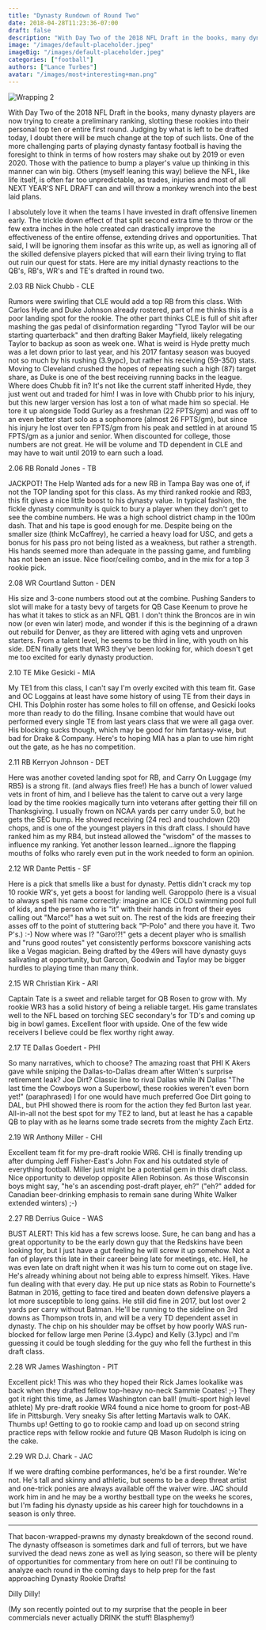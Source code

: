 ```yaml
---
title: "Dynasty Rundown of Round Two"
date: 2018-04-28T11:23:36-07:00
draft: false
description: "With Day Two of the 2018 NFL Draft in the books, many dynasty players are now trying to create a preliminary ranking, slotting these rookies into their personal top ten or entire first round."
image: "/images/default-placeholder.jpeg"
imageBig: "/images/default-placeholder.jpeg"
categories: ["football"]
authors: ["Lance Turbes"]
avatar: "/images/most+interesting+man.png"
---
```


![Wrapping 2](/images/default-placeholder.jpeg)

With Day Two of the 2018 NFL Draft in the books, many dynasty players are now trying to create a preliminary ranking, slotting these rookies into their personal top ten or entire first round. Judging by what is left to be drafted today, I doubt there will be much change at the top of such lists. One of the more challenging parts of playing dynasty fantasy football is having the foresight to think in terms of how rosters may shake out by 2019 or even 2020. Those with the patience to bump a player's value up thinking in this manner can win big. Others (myself leaning this way) believe the NFL, like life itself, is often far too unpredictable, as trades, injuries and most of all NEXT YEAR'S NFL DRAFT can and will throw a monkey wrench into the best laid plans.

I absolutely love it when the teams I have invested in draft offensive linemen early. The trickle down effect of that split second extra time to throw or the few extra inches in the hole created can drastically improve the effectiveness of the entire offense, extending drives and opportunities. That said, I will be ignoring them insofar as this write up, as well as ignoring all of the skilled defensive players picked that will earn their living trying to flat out ruin our quest for stats. Here are my initial dynasty reactions to the QB's, RB's, WR's and TE's drafted in round two.

2.03 RB Nick Chubb - CLE

Rumors were swirling that CLE would add a top RB from this class. With Carlos Hyde and Duke Johnson already rostered, part of me thinks this is a poor landing spot for the rookie. The other part thinks CLE is full of shit after mashing the gas pedal of disinformation regarding "Tyrod Taylor will be our starting quarterback" and then drafting Baker Mayfield, likely relegating Taylor to backup as soon as week one. What is weird is Hyde pretty much was a let down prior to last year, and his 2017 fantasy season was buoyed not so much by his rushing (3.9ypc), but rather his receiving (59-350) stats. Moving to Cleveland crushed the hopes of repeating such a high (87) target share, as Duke is one of the best receiving running backs in the league. Where does Chubb fit in? It's not like the current staff inherited Hyde, they just went out and traded for him! I was in love with Chubb prior to his injury, but this new larger version has lost a ton of what made him so special. He tore it up alongside Todd Gurley as a freshman (22 FPTS/gm) and was off to an even better start solo as a sophomore (almost 26 FPTS/gm), but since his injury he lost over ten FPTS/gm from his peak and settled in at around 15 FPTS/gm as a junior and senior. When discounted for college, those numbers are not great. He will be volume and TD dependent in CLE and may have to wait until 2019 to earn such a load.

2.06 RB Ronald Jones - TB

JACKPOT! The Help Wanted ads for a new RB in Tampa Bay was one of, if not the TOP landing spot for this class. As my third ranked rookie and RB3, this fit gives a nice little boost to his dynasty value. In typical fashion, the fickle dynasty community is quick to bury a player when they don't get to see the combine numbers. He was a high school district champ in the 100m dash. That and his tape is good enough for me. Despite being on the smaller size (think McCaffrey), he carried a heavy load for USC, and gets a bonus for his pass pro not being listed as a weakness, but rather a strength. His hands seemed more than adequate in the passing game, and fumbling has not been an issue. Nice floor/ceiling combo, and in the mix for a top 3 rookie pick.

2.08 WR Courtland Sutton - DEN

His size and 3-cone numbers stood out at the combine. Pushing Sanders to slot will make for a tasty bevy of targets for QB Case Keenum to prove he has what it takes to stick as an NFL QB1. I don't think the Broncos are in win now (or even win later) mode, and wonder if this is the beginning of a drawn out rebuild for Denver, as they are littered with aging vets and unproven starters. From a talent level, he seems to be third in line, with youth on his side. DEN finally gets that WR3 they've been looking for, which doesn't get me too excited for early dynasty production.

2.10 TE Mike Gesicki - MIA

My TE1 from this class, I can't say I'm overly excited with this team fit. Gase and OC Loggains at least have some history of using TE from their days in CHI. This Dolphin roster has some holes to fill on offense, and Gesicki looks more than ready to do the filling. Insane combine that would have out performed every single TE from last years class that we were all gaga over. His blocking sucks though, which may be good for him fantasy-wise, but bad for Drake & Company. Here's to hoping MIA has a plan to use him right out the gate, as he has no competition.

2.11 RB Kerryon Johnson - DET

Here was another coveted landing spot for RB, and Carry On Luggage (my RB5) is a strong fit. (and always flies free!) He has a bunch of lower valued vets in front of him, and I believe has the talent to carve out a very large load by the time rookies magically turn into veterans after getting their fill on Thanksgiving. I usually frown on NCAA yards per carry under 5.0, but he gets the SEC bump. He showed receiving (24 rec) and touchdown (20) chops, and is one of the youngest players in this draft class. I should have ranked him as my RB4, but instead allowed the "wisdom" of the masses to influence my ranking. Yet another lesson learned...ignore the flapping mouths of folks who rarely even put in the work needed to form an opinion.

2.12 WR Dante Pettis - SF

Here is a pick that smells like a bust for dynasty. Pettis didn't crack my top 10 rookie WR's, yet gets a boost for landing well. Garoppolo (here is a visual to always spell his name correctly: imagine an ICE COLD swimming pool full of kids, and the person who is "it" with their hands in front of their eyes calling out "Marco!" has a wet suit on. The rest of the kids are freezing their asses off to the point of stuttering back "P-Polo" and there you have it. Two P's.) :-) Now where was I? "Garo!?!" gets a decent player who is smallish and "runs good routes" yet consistently performs boxscore vanishing acts like a Vegas magician. Being drafted by the 49ers will have dynasty guys salivating at opportunity, but Garcon, Goodwin and Taylor may be bigger hurdles to playing time than many think.

2.15 WR Christian Kirk - ARI

Captain Tate is a sweet and reliable target for QB Rosen to grow with. My rookie WR3 has a solid history of being a reliable target. His game translates well to the NFL based on torching SEC secondary's for TD's and coming up big in bowl games. Excellent floor with upside. One of the few wide receivers I believe could be flex worthy right away.

2.17 TE Dallas Goedert - PHI

So many narratives, which to choose? The amazing roast that PHI K Akers gave while sniping the Dallas-to-Dallas dream after Witten's surprise retirement leak? Joe Dirt? Classic line to rival Dallas while IN Dallas "The last time the Cowboys won a Superbowl, these rookies weren't even born yet!" (paraphrased) I for one would have much preferred Goe Dirt going to DAL, but PHI showed there is room for the action they fed Burton last year. All-in-all not the best spot for my TE2 to land, but at least he has a capable QB to play with as he learns some trade secrets from the mighty Zach Ertz.

2.19 WR Anthony Miller - CHI

Excellent team fit for my pre-draft rookie WR6. CHI is finally trending up after dumping Jeff Fisher-East's John Fox and his outdated style of everything football. Miller just might be a potential gem in this draft class. Nice opportunity to develop opposite Allen Robinson. As those Wisconsin boys might say, "he's an ascending post-draft player, eh?" ("eh?" added for Canadian beer-drinking emphasis to remain sane during White Walker extended winters) ;-)

2.27 RB Derrius Guice - WAS

BUST ALERT! This kid has a few screws loose. Sure, he can bang and has a great opportunity to be the early down guy that the Redskins have been looking for, but I just have a gut feeling he will screw it up somehow. Not a fan of players this late in their career being late for meetings, etc. Hell, he was even late on draft night when it was his turn to come out on stage live. He's already whining about not being able to express himself. Yikes. Have fun dealing with that every day. He put up nice stats as Robin to Fournette's Batman in 2016, getting to face tired and beaten down defensive players a lot more susceptible to long gains. He still did fine in 2017, but lost over 2 yards per carry without Batman. He'll be running to the sideline on 3rd downs as Thompson trots in, and will be a very TD dependent asset in dynasty. The chip on his shoulder may be offset by how poorly WAS run-blocked for fellow large men Perine (3.4ypc) and Kelly (3.1ypc) and I'm guessing it could be tough sledding for the guy who fell the furthest in this draft class.

2.28 WR James Washington - PIT

Excellent pick! This was who they hoped their Rick James lookalike was back when they drafted fellow top-heavy no-neck Sammie Coates! ;-) They got it right this time, as James Washington can ball! (multi-sport high level athlete) My pre-draft rookie WR4 found a nice home to groom for post-AB life in Pittsburgh. Very sneaky Sis after letting Martavis walk to OAK. Thumbs up! Getting to go to rookie camp and load up on second string practice reps with fellow rookie and future QB Mason Rudolph is icing on the cake.

2.29 WR D.J. Chark - JAC

If we were drafting combine performances, he'd be a first rounder. We're not. He's tall and skinny and athletic, but seems to be a deep threat artist and one-trick ponies are always available off the waiver wire. JAC should work him in and he may be a worthy bestball type on the weeks he scores, but I'm fading his dynasty upside as his career high for touchdowns in a season is only three.

---

That bacon-wrapped-prawns my dynasty breakdown of the second round. The dynasty offseason is sometimes dark and full of terrors, but we have survived the dead news zone as well as lying season, so there will be plenty of opportunities for commentary from here on out! I'll be continuing to analyze each round in the coming days to help prep for the fast approaching Dynasty Rookie Drafts!

Dilly Dilly!

(My son recently pointed out to my surprise that the people in beer commercials never actually DRINK the stuff! Blasphemy!)
